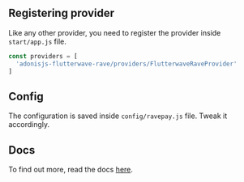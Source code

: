 ## Registering provider

Like any other provider, you need to register the provider inside `start/app.js` file.

```js
const providers = [
  'adonisjs-flutterwave-rave/providers/FlutterwaveRaveProvider'
]
```

## Config

The configuration is saved inside `config/ravepay.js` file. Tweak it accordingly.

## Docs

To find out more, read the docs [here](https://github.com/stitchng/adonis-flutterwave-rave).
